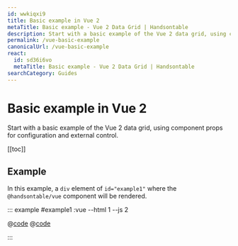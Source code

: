 ```yaml
---
id: wwkiqxi9
title: Basic example in Vue 2
metaTitle: Basic example - Vue 2 Data Grid | Handsontable
description: Start with a basic example of the Vue 2 data grid, using component props for configuration and external control.
permalink: /vue-basic-example
canonicalUrl: /vue-basic-example
react:
  id: sd36i6vo
  metaTitle: Basic example - Vue 2 Data Grid | Handsontable
searchCategory: Guides
---
```


# Basic example in Vue 2

Start with a basic example of the Vue 2 data grid, using component props for configuration and external control.

[[toc]]

## Example

In this example, a `div` element of `id="example1"` where the `@handsontable/vue` component will be rendered.

::: example #example1 :vue --html 1 --js 2

@[code](@/content/guides/integrate-with-vue/vue-simple-example/vue/example1.html)
@[code](@/content/guides/integrate-with-vue/vue-simple-example/vue/example1.js)

:::

